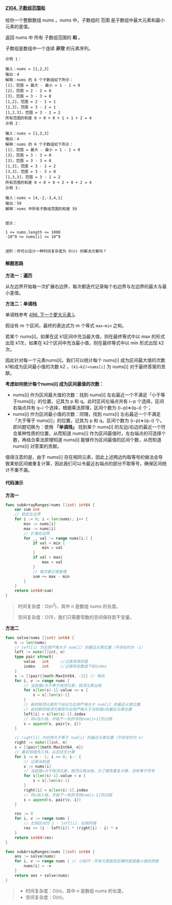 #### [2104. 子数组范围和](https://leetcode-cn.com/problems/sum-of-subarray-ranges/)

给你一个整数数组 nums 。nums 中，子数组的 范围 是子数组中最大元素和最小元素的差值。

返回 nums 中 所有 子数组范围的 **和** 。

子数组是数组中一个连续 **非空** 的元素序列。

```
示例 1：

输入：nums = [1,2,3]
输出：4
解释：nums 的 6 个子数组如下所示：
[1]，范围 = 最大 - 最小 = 1 - 1 = 0 
[2]，范围 = 2 - 2 = 0
[3]，范围 = 3 - 3 = 0
[1,2]，范围 = 2 - 1 = 1
[2,3]，范围 = 3 - 2 = 1
[1,2,3]，范围 = 3 - 1 = 2
所有范围的和是 0 + 0 + 0 + 1 + 1 + 2 = 4
示例 2：

输入：nums = [1,3,3]
输出：4
解释：nums 的 6 个子数组如下所示：
[1]，范围 = 最大 - 最小 = 1 - 1 = 0
[3]，范围 = 3 - 3 = 0
[3]，范围 = 3 - 3 = 0
[1,3]，范围 = 3 - 1 = 2
[3,3]，范围 = 3 - 3 = 0
[1,3,3]，范围 = 3 - 1 = 2
所有范围的和是 0 + 0 + 0 + 2 + 0 + 2 = 4
示例 3：

输入：nums = [4,-2,-3,4,1]
输出：59
解释：nums 中所有子数组范围的和是 59


提示：

1 <= nums.length <= 1000
-10^9 <= nums[i] <= 10^9


进阶：你可以设计一种时间复杂度为 O(n) 的解决方案吗？
```



#### 解题思路

**方法一：遍历**

从左边界开始每一次扩展右边界，每次都迭代记录每个右边界与左边界的最大与最小差值。



**方法二：单调栈**

单调栈参考 [496. 下一个更大元素 I](https://leetcode-cn.com/problems/next-greater-element-i/)。

假设有 m 个区间，最终的表达式为 m 个等式 `max−min` 之和。

若某个 nums[i]，如果在这 k1区间中充当最大值，则在最终等式中以 max 的形式出现 k1次，如果在 k2个区间中充当最小值，则在最终等式中以 min 形式出现 k2次。

因此针对每一个元素nums[i]，我们可以统计每个 nums[i] 成为区间最大值的次数 k1和成为区间最小值的次数 k2 ，`(k1−k2)∗nums[i]` 为 nums[i] 对于最终答案的贡献。

**考虑如何统计每个nums[i] 成为区间最值的次数：**

- nums[i] 作为区间最大值的次数：找到 nums[i] 左右最近一个不满足「小于等于nums[i]」的位置，记其为 p 和 q。此时区间左端点共有 i−p 个选择，区间右端点共有 q−i 个选择，根据乘法原理，区间个数为 (i−p)∗(q−i) 个；
- nums[i] 作为区间最小值的次数：同理，找到 nums[i] 左右最近一个不满足「大于等于 nums[i]」的位置，记其为 p 和 q，区间个数为 (i−p)∗(q−i) 个。
    即问题切换为：使用 **「单调栈」** 找到某个 nums[i] 的左边/右边的最近一个符合某种性质的位置，从而知道 nums[i] 作为区间最值时，左右端点的可选择个数，再结合乘法原理知道 nums[i] 能够作为区间最值的区间个数，从而知道 nums[i] 对答案的贡献。

值得注意的是，由于 nums[i] 存在相同元素，因此上述两边均取等号的做法会导致某些区间被重复计算，因此我们可以令最近右端点的部分不取等号，确保区间统计不重不漏。

#### 代码演示

**方法一**

```go
func subArrayRanges(nums []int) int64 {
	var sum int
	// 锁定左边界
	for i := 0; i < len(nums); i++ {
		min := nums[i] 
		max := nums[i]
		// 扩展右边界
		for _, val := range nums[i:] {
			if val < min {
				min = val
			}
			if val > max{
				max = val
			}
			// 每次都记录差值
			sum += max - min
		}
	}
	return int64(sum)
}
```

> 时间复杂度：O(n<sup>2</sup>)，其中 n 是数组 nums 的长度。
>
> 空间复杂度：O(1)，我们只需要常数的空间保存若干变量。
>

**方法二**

```go
func solve(nums []int) int64 {
	n := len(nums)
	// left[i] 为左侧严格大于 num[i] 的最近元素位置（不存在时为 -1）
	left := make([]int, n) 
	type pair struct{ 
        value	int 	//记录具体的值
        index	int 	//记录所在数组下标index
    }
	s := []pair{{math.MaxInt64, -1}} // 哨兵
	for i, v := range nums {
        // 当前值v大于等于栈顶元素，栈顶元素出栈
		for s[len(s)-1].value <= v {
            s = s[:len(s)-1] 
        }
        // 新的栈顶元素的下标记为左侧严格大于 num[i] 的最近元素位置
        // 此时新的栈顶元素即为左侧严格大于当前值v的最近元素位置
		left[i] = s[len(s)-1].index
        // 将v加入栈，开始下一轮的寻找num[i+1]的过程
		s = append(s, pair{v, i})
	}

	// right[i] 为右侧大于等于 num[i] 的最近元素位置（不存在时为 n）
	right := make([]int, n) 
	s = []pair{{math.MaxInt64, n}}
	// 最右侧值先入栈，从右往左计算
	for i := n - 1; i >= 0; i-- {
        // 记录当前值
		v := nums[i]
        // 当前值v大于栈顶元素，栈顶元素出栈，为了避免重复计算，没有等于符号
		for s[len(s)-1].value < v { 
            s = s[:len(s)-1] 
        }
		right[i] = s[len(s)-1].index
        // 将v加入栈，开始下一轮的寻找num[i-1]的过程
		s = append(s, pair{v, i})
	}

	res := 0
	for i, v := range nums {
        // 左侧区间为 i - left[i]，右侧同理
		res += (i - left[i]) * (right[i] - i) * v
	}
	return int64(res)
}

func subArrayRanges(nums []int) int64 {
	ans := solve(nums)
	for i, v := range nums { // 小技巧：所有元素取反后算的就是最小值的贡献
		nums[i] = -v
	}
	return ans + solve(nums)
}

```

> - 时间复杂度：O(n)，其中 n 是数组 nums 的长度。
> - 空间复杂度：O(n)。